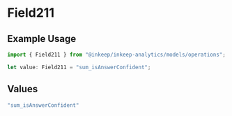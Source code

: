 # Field211

## Example Usage

```typescript
import { Field211 } from "@inkeep/inkeep-analytics/models/operations";

let value: Field211 = "sum_isAnswerConfident";
```

## Values

```typescript
"sum_isAnswerConfident"
```